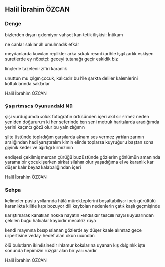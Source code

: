 ## Halil İbrahim ÖZCAN

### Denge

bizlerden dışarı gidemiyor vahşet
kan-tetik ilişkisi: İntikam
 
ne canlar saklar âh umulmadık efkâr

meydanlarda kovulan replikler arka sokak
resmi tarihle işgüzarlık eskiyen suretlerde
ey nöbetçi: geceyi tutanağa geçir
                      eskidik
                      biz

linçlerle tazelenir zifiri karanlık

unuttun mu çılgın çocuk, kalıcıdır bu hile şarkta
                           deliler
kalemlerini koltuklarında saklarlar

Halil İbrahim ÖZCAN

### Şaşırtmaca Oyunundaki Nü

şişi vurduğumda soluk fotoğrafın örtüsünden içeri
akıl sır ermez neden yeniden doğururum ki
her seferinde ben seni
metruk haritalarda aradığımda yerini
kaçıncı gözü olur bu yalnızlığımın

şilte üstünde topladığım çarşılarda akşam
ses vermez yırtılan zarının aralığından
hadi yarıştıralım kimin elinde toplarsa kuyruğunu
baştan sona giyinik keder ve ağırlığı kırmızının

endişesi çekilmiş mercan çürüğü buz üstünde gözlerim
gönlümün amanında yarama bir çocuk işerken
sirkat silahım olur yaşadığıma el ve karanlık
kar düşer kalır beyaz kalabalığından içeri

Halil İbrahim ÖZCAN

### Sehpa

kelimeler puslu yollarında hâlâ mürekkeplerini boşaltabiliyor
ipek gürültülü karanlıkta
kilitle kapı bozuyor dili
kaybolan nedenlerin çatık kaşlı geçmişinde

karıştırılarak kanatılan hokka hayatın kendisidir
tescilli hayal kuyularından çekilen
buğu
hatıralar kaybıdır
mecalsiz rüya

kendi mayınına basıp ıslanan gözlerde
ay düşer kaale alınmaz gece ürpertisine
vedayı hedef alan okun ucundan

ölü bulutların ikindisinedir
ıhlamur kokularına uyanan kış
dalgınlık işte sonunda
hepimizin rüzgâr alan bir yanı vardır

Halil İbrahim ÖZCAN